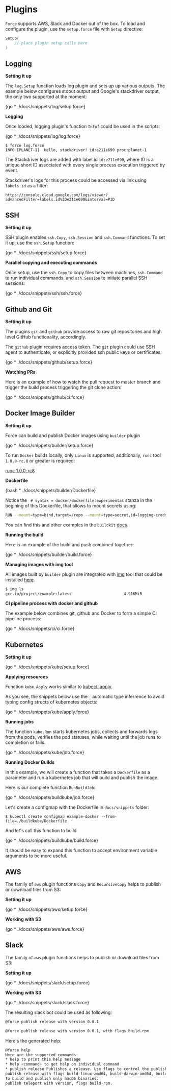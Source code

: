 # Plugins

`Force` supports AWS, Slack and Docker out of the box. To load and configure the plugin,
use the `setup.force` file with `Setup` directive:

```go
Setup(
    // place plugin setup calls here
)
```

## Logging

**Setting it up**

The `log.Setup` function loads log plugin and sets up up various outputs.
The example below configures stdout output and Google's stackdriver output,
the only two supported at the moment:

{go * ./docs/snippets/log/setup.force}

**Logging**

Once loaded, logging plugin's function `Infof` could be used in the scripts:

{go * ./docs/snippets/log/log.force}

```
$ force log.force
INFO [PLANET-1]  Hello, stackdriver! id:e211e690 proc:planet-1
```

The Stackdriver logs are added with label.id `id:e211e690`, where ID is a unique
short ID associated with every single process execution triggered by event.

Stackdriver's logs for this process could be accessed via link using `labels.id` as a filter:

`https://console.cloud.google.com/logs/viewer?advancedFilter=labels.id%3De211e690&interval=P1D`

## SSH

**Setting it up**

SSH plugin enables `ssh.Copy`, `ssh.Session` and `ssh.Command` functions.
To set it up, use the `ssh.Setup` function:

{go * ./docs/snippets/ssh/setup.force}

**Parallel copying and executing commands**

Once setup, use the `ssh.Copy` to copy files between machines, `ssh.Command` to run
individual commands, and `ssh.Session` to initiate parallel SSH sessions:

{go * ./docs/snippets/ssh/ssh.force}


## Github and Git

**Setting it up**

The plugins `git` and `github` provide access to raw git repositories and
high level GitHub functionality, accordingly.

The `github` plugin requires [access token](https://help.github.com/en/github/authenticating-to-github/creating-a-personal-access-token-for-the-command-line).
The `git` plugin could use SSH agent to authenticate, or explicitly provided ssh public keys or certificates.

{go * ./docs/snippets/github/setup.force}

**Watching PRs**

Here is an example of how to watch the pull request to master branch
and trigger the build process triggering the git clone action:

{go * ./docs/snippets/github/ci.force}

## Docker Image Builder

**Setting it up**

Force can build and publish Docker images using `builder` plugin

{go * ./docs/snippets/builder/setup.force}

To run `Docker` builds locally, only `Linux` is supported, additionally, 
`runc` tool `1.0.0-rc.8` or greater is required:

[runc 1.0.0-rc8](https://github.com/opencontainers/runc/releases/tag/v1.0.0-rc8)

**Dockerfile**

{bash * ./docs/snippets/builder/Dockerfile}

Notice the ` # syntax = docker/dockerfile:experimental` stanza in the begining
of this Dockerfile, that allows to mount secrets using:

```bash
RUN --mount=type=bind,target=/repo --mount=type=secret,id=logging-creds,target=/run/secrets/logging-creds.json ls /run/secrets/logging-creds.json && ls -l /repo
```

You can find this and other examples in the `buildkit` [docs](https://github.com/moby/buildkit/blob/master/frontend/dockerfile/docs/experimental.md).

**Running the build**

Here is an example of the build and push combined together:

{go * ./docs/snippets/builder/build.force}

**Managing images with img tool**

All images built by `builder` plugin are integrated with [img](https://github.com/genuinetools/img)
tool that could be installed [here](https://github.com/genuinetools/img#binaries).

```bash
$ img ls
gcr.io/project/example:latest						4.916MiB
```

**CI pipeline process with docker and github**

The example below combines git, github and Docker to form a simple CI pipeline
process:

{go * ./docs/snippets/ci/ci.force}


## Kubernetes

**Setting it up**

{go * ./docs/snippets/kube/setup.force}

**Applying resources**

Function `kube.Apply` works similar to [kubectl apply](https://kubernetes.io/docs/reference/generated/kubectl/kubectl-commands#apply).

As you see, the snippets below use the `_` automatic type inferrence to avoid
typing config structs of kubernetes objects:

{go * ./docs/snippets/kube/apply.force}

**Running jobs**

The function `kube.Run` starts kubernetes jobs, collects and forwards logs from the pods,
verifies the pod statuses, while waiting until the job runs to completion or fails.

{go * ./docs/snippets/kube/job.force}

**Running Docker Builds**

In this example, we will create a function that takes a `Dockerfile` as a parameter and
run a kubernetes job that will build and publish the image.

Here is our complete function `RunBuildJob`:

{go * ./docs/snippets/buildkube/job.force}

Let's create a configmap with the Dockerfile in `docs/snippets` folder:

```
$ kubectl create configmap example-docker --from-file=./buildkube/Dockerfile
```

And let's call this function to build

{go * ./docs/snippets/buildkube/build.force}

It should be easy to expand this function to accept environment variable
arguments to be more useful.

## AWS

The family of `aws` plugin functions `Copy` and `RecursiveCopy` helps to
publish or download files from S3:

**Setting it up**

{go * ./docs/snippets/aws/setup.force}

**Working with S3**

{go * ./docs/snippets/aws/aws.force}

## Slack

The family of `aws` plugin functions helps to publish or download files from
S3:

**Setting it up**

{go * ./docs/snippets/slack/setup.force}

**Working with S3**

{go * ./docs/snippets/slack/slack.force}

The resulting slack bot could be used as following:

```bash
@force publish release with version 0.0.1
```

```bash
@force publish release with version 0.0.1, with flags build-rpm
```

Here's the generated help:

```bash
@force help
Here are the supported commands:
* help to print this help message
* help <command> to get help on individual command
* publish release Publishes a release. Use flags to control the publish process. For example, to build and publish all non-Windows builds:
publish release with flags build-linux-amd64, build-darwin-amd64, build-linux-arm, publish-s3, publish-image.
To build and publish only macOS binaries:
publish teleport with version, flags build-rpm.
```
